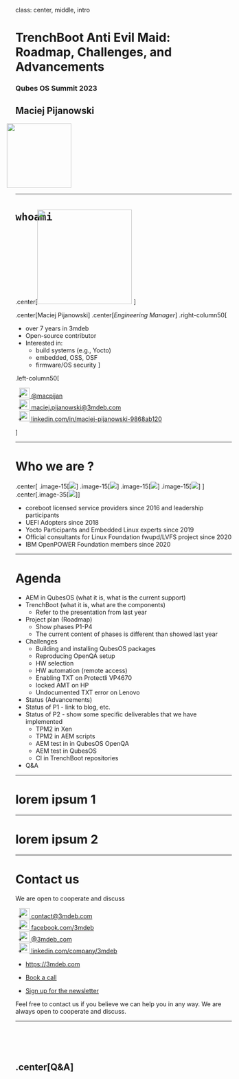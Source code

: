 class: center, middle, intro

# TrenchBoot Anti Evil Maid: Roadmap, Challenges, and Advancements

### Qubes OS Summit 2023

## Maciej Pijanowski

<img src="/remark-templates/3mdeb-presentation-template/images/logo.png"
  width="150px" style="margin-left:-20px">

---

# `whoami`

.center[<img
  src="/remark-templates/3mdeb-presentation-template/images/maciej_pijanowski.png"
  width="220px" style="margin-top:-50px">
]

.center[Maciej Pijanowski]
.center[_Engineering Manager_]
.right-column50[
- over 7 years in 3mdeb
- Open-source contributor
- Interested in:
    + build systems (e.g., Yocto)
    + embedded, OSS, OSF
    + firmware/OS security
]

.left-column50[
- <a href="https://twitter.com/macpijan">
    <img
      src="/remark-templates/3mdeb-presentation-template/images/twitter.png"
      width="24px" style="margin-bottom:-5px; margin-left:-15px"/>
      @macpijan
    </a>
- <a href="mailto:maciej.pijanowski@3mdeb.com">
    <img
      src="/remark-templates/3mdeb-presentation-template/images/email.png"
      width="24px" style="margin-bottom:-5px; margin-left:-15px"/>
      maciej.pijanowski@3mdeb.com
    </a>
- <a href="https://www.linkedin.com/in/maciej-pijanowski-9868ab120">
    <img
      src="/remark-templates/3mdeb-presentation-template/images/linkedin.png"
      width="24px" style="margin-bottom:-5px; margin-left:-15px"/>
      linkedin.com/in/maciej-pijanowski-9868ab120
  </a>
]

---

# Who we are ?

.center[
  .image-15[![](/remark-templates/3mdeb-presentation-template/images/coreboot-1024x1024.png)]
  .image-15[![](/remark-templates/3mdeb-presentation-template/images/uefi-1024x1024.png)]
  .image-15[![](/remark-templates/3mdeb-presentation-template/images/lvfs.png)]
  .image-15[![](/remark-templates/3mdeb-presentation-template/images/yocto.png)]
]
.center[.image-35[![](/remark-templates/3mdeb-presentation-template/images/openpower.svg)]]

- coreboot licensed service providers since 2016 and leadership participants
- UEFI Adopters since 2018
- Yocto Participants and Embedded Linux experts since 2019
- Official consultants for Linux Foundation fwupd/LVFS project since 2020
- IBM OpenPOWER Foundation members since 2020

---

# Agenda

- AEM in QubesOS (what it is, what is the current support)
- TrenchBoot (what it is, what are the components)
    + Refer to the presentation from last year
- Project plan (Roadmap)
    + Show phases P1-P4
    + The current content of phases is different than showed last year
- Challenges
    + Building and installing QubesOS packages
    + Reproducing OpenQA setup
    + HW selection
    + HW automation (remote access)
    + Enabling TXT on Protectli VP4670
    + locked AMT on HP
    + Undocumented TXT error on Lenovo
- Status (Advancements)
- Status of P1 - link to blog, etc.
- Status of P2 - show some specific deliverables that we have implemented
    + TPM2 in Xen
    + TPM2 in AEM scripts
    + AEM test in in QubesOS OpenQA
    + AEM test in QubesOS
    + CI in TrenchBoot repositories
- Q&A

---

# lorem ipsum 1

---

# lorem ipsum 2

---

# Contact us

We are open to cooperate and discuss

- <a href="mailto:contact@3mdeb.com">
    <img src="/remark-templates/3mdeb-presentation-template/images/email.png"
      width="24px" style="margin-bottom:-5px; margin-left:-15px"/>
      contact@3mdeb.com
  </a>

- <a href="https://www.facebook.com/3mdeb">
    <img src="/remark-templates/3mdeb-presentation-template/images/facebook.png"
      width="24px" style="margin-bottom:-5px; margin-left:-15px"/>
      facebook.com/3mdeb
  </a>

- <a href="https://twitter.com/3mdeb_com">
    <img src="/remark-templates/3mdeb-presentation-template/images/twitter.png"
      width="24px" style="margin-bottom:-5px; margin-left:-15px"/>
      @3mdeb_com
  </a>

- <a href="https://www.linkedin.com/company/3mdeb">
    <img src="/remark-templates/3mdeb-presentation-template/images/linkedin.png"
      width="24px" style="margin-bottom:-5px; margin-left:-15px"/>
      linkedin.com/company/3mdeb
    </a>

- <a href="https://3mdeb.com">https://3mdeb.com</a>

- <a href="https://calendly.com/3mdeb/consulting-remote-meeting">Book a call</a>

- <a href="https://newsletter.3mdeb.com/subscription/PW6XnCeK6">
    Sign up for the newsletter
  </a>

Feel free to contact us if you believe we can help you in any way. We are
always open to cooperate and discuss.

---

<br>
<br>
<br>

## .center[Q&A]
